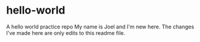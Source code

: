 # hello-world
A hello world practice repo
My name is Joel and I'm new here.
The changes I've made here are only edits to this readme file.
